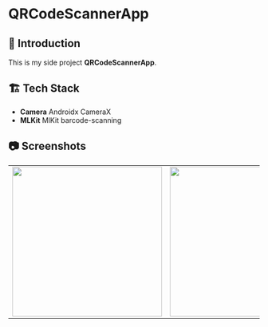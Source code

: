 # QRCodeScannerApp

## 📌 Introduction

This is my side project **QRCodeScannerApp**.


## 🏗️ Tech Stack

- **Camera** Androidx CameraX
- **MLKit** MlKit barcode-scanning


## 📷 Screenshots

<table>
  <tr>
    <td><img src="https://github.com/encorex32268/QRCodeScannerApp/blob/master/screenshots/screenshot1.png" width="300"></td>
    <td><img src="https://github.com/encorex32268/QRCodeScannerApp/blob/master/screenshots/screenshot2.png" width="300"></td>
  </tr>
</table>